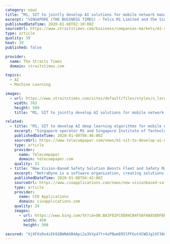 ```yaml
---
category: news
title: "M1, SIT to jointly develop AI solutions for mobile network management"
excerpt: "SINGAPORE (THE BUSINESS TIMES) - Telco M1 Limited and the Singapore Institute of Technology (SIT) are collaborating to develop artificial intelligence (AI ... this project is to develop a performance anomaly detection methodology by using deep neural networks (DNN), said M1 and SIT. Another goal is to leverage DNN to model and predict active ..."
publishedDateTime: 2020-01-08T02:10:00Z
sourceUrl: https://www.straitstimes.com/business/companies-markets/m1-sit-to-jointly-develop-ai-solutions-for-mobile-network-management
type: article
quality: 39
heat: 39
published: false

provider:
  name: The Straits Times
  domain: straitstimes.com

topics:
  - AI
  - Machine Learning

images:
  - url: https://www.straitstimes.com/sites/default/files/styles/x_large/public/articles/2020/01/08/rk_jointcollage_080120.jpg?itok=aU0eigm7
    width: 763
    height: 509
    title: "M1, SIT to jointly develop AI solutions for mobile network management"

related:
  - title: "M1, SIT to develop AI deep learning algorithms for mobile network management"
    excerpt: "Singapore operator M1 and Singapore Institute of Technology (SIT) have signed a research collaboration agreement, to jointly research and develop artificial intelligence (AI) deep learning algorithms and methodology to upgrade the planning, operations and maintenance of large and complex mobile networks. M1 and SIT plan to jointly develop AI ..."
    publishedDateTime: 2020-01-08T08:46:00Z
    sourceUrl: https://www.telecompaper.com/news/m1-sit-to-develop-ai-deep-learning-algorithms-for-mobile-network-management--1321970
    type: article
    provider:
      name: Telecompaper
      domain: telecompaper.com
    quality: 31
  - title: "New Vision-Based Safety Solution Boosts Fleet and Safety Management"
    excerpt: "NetraDyne is a software organization, creating solutions to real world problems using computer vision and deep learning technologies. The company leverages global technology centers to push the boundaries of intelligent connectivity. NetraDyne's ..."
    publishedDateTime: 2020-01-08T04:42:00Z
    sourceUrl: https://www.cioapplications.com/news/new-visionbased-safety-solution-boosts-fleet-and-safety-management-nid-5529.html
    type: article
    provider:
      name: CIO Applications
      domain: cioapplications.com
    quality: 24
    images:
      - url: https://www.bing.com/th?id=ON.BA3F02FC6D04CB4F56FA0858DFBF5CFE
        width: 450
        height: 308

secured: "XjXFXsRo4iEk92BWNAOB4Api2a3kYp47t+4zPBwmEM3lPFGutXCWDJg1XF30dAlFE5FTHuHj359qgd7/SRO/2oJkri2UCM0ZSgBjjO0hVGwumzr4pANXgnoSPqCo2TGv7zVuazULHErAFyXuumcFX9olps5PpEr6azVkM39tswA/GYpJh7QLk2/tIHVjLj4lUGminXHfqi5BRlPZhHliLKuR8N3Xtgza4Wb716sEdO3K3FQVDkYOjrPsjTOE5eAyib6NS0qzMIsdHn/AQHOnfw==;Sb0LUYVefQKgtN1ikvgvYQ=="
---
```


